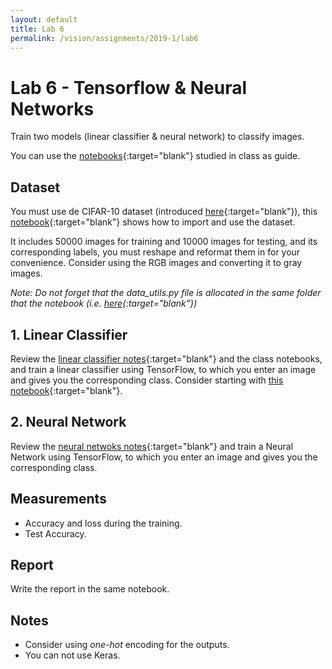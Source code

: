 ```yaml
---
layout: default
title: Lab 6
permalink: /vision/assignments/2019-1/lab6
---
```


# Lab 6 - Tensorflow & Neural Networks

Train two models (linear classifier & neural network) to classify images.

You can use the [notebooks](https://github.com/cstopics/cstopics/tree/gh-pages/assets/notebooks/tensorflow){:target="blank"} studied in class as guide.

## Dataset

You must use de CIFAR-10 dataset (introduced [here](http://127.0.0.1:4000/cstopics/vision/10_imageclass){:target="blank"}), this [notebook](https://github.com/cstopics/cstopics/blob/gh-pages/assets/notebooks/vision_notebooks/CNNs/10_NearestNeighbor.ipynb){:target="blank"} shows how to import and use the dataset.

It includes 50000 images for training and 10000 images for testing, and its corresponding labels, you must reshape and reformat them in for your convenience. Consider using the RGB images and converting it to gray images.

*Note: Do not forget that the data_utils.py file is allocated in the same folder that the notebook (i.e. [here](https://github.com/cstopics/cstopics/tree/gh-pages/assets/notebooks/vision_notebooks/CNNs){:target="blank"})*

## 1. Linear Classifier

Review the [linear classifier notes](http://cs231n.github.io/linear-classify/){:target="blank"} and the class notebooks, and train a linear classifier using TensorFlow, to which you enter an image and gives you the corresponding class. Consider starting with [this notebook](https://github.com/cstopics/cstopics/blob/gh-pages/assets/notebooks/tensorflow/ImageRegression.ipynb){:target="blank"}.

## 2. Neural Network

Review the [neural netwoks notes](http://cs231n.github.io/neural-networks-1/){:target="blank"} and train a Neural Network using TensorFlow, to which you enter an image and gives you the corresponding class.

## Measurements

* Accuracy and loss during the training.
* Test Accuracy.

## Report

Write the report in the same notebook.

## Notes

* Consider using *one-hot* encoding for the outputs.
* You can not use Keras.
